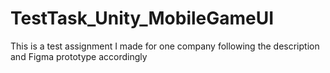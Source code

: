 # TestTask_Unity_MobileGameUI
This is a test assignment I made for one company following the description and Figma prototype accordingly
